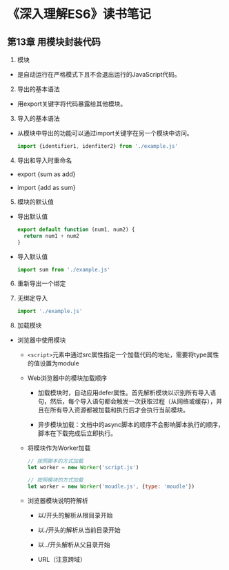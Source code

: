 # 《深入理解ES6》读书笔记 #


## 第13章  用模块封装代码 #
1. 模块
  - 是自动运行在严格模式下且不会退出运行的JavaScript代码。

2. 导出的基本语法
  - 用export关键字将代码暴露给其他模块。

3. 导入的基本语法
  - 从模块中导出的功能可以通过import关键字在另一个模块中访问。
    ``` javascript
    import {identifier1, idenfiter2} from './example.js'
    ```

4. 导出和导入时重命名
  - export {sum as add}

  - import {add as sum}

5. 模块的默认值
  - 导出默认值
    ```javascript
    export default function (num1, num2) {
      return num1 + num2
    }
    ```

  - 导入默认值
    ```javascript
    import sum from './example.js'
    ```

6. 重新导出一个绑定

7. 无绑定导入
    ```javascript
    import './example.js'
    ```

8. 加载模块
  - 浏览器中使用模块
    - `<script>`元素中通过src属性指定一个加载代码的地址，需要将type属性的值设置为module 

    - Web浏览器中的模块加载顺序
      - 加载模块时，自动应用defer属性。首先解析模块以识别所有导入语句，然后，每个导入语句都会触发一次获取过程（从网络或缓存），并且在所有导入资源都被加载和执行后才会执行当前模块。

      - 异步模块加载：文档中的async脚本的顺序不会影响脚本执行的顺序，脚本在下载完成后立即执行。

    - 将模块作为Worker加载
      ```javascript
      // 按照脚本的方式加载
      let worker = new Worker('script.js')
      
      // 按照模块的方式加载
      let worker = new Worker('moudle.js', {type: 'moudle'})

    - 浏览器模块说明符解析
      - 以/开头的解析从根目录开始
      
      - 以./开头的解析从当前目录开始

      - 以../开头解析从父目录开始

      - URL（注意跨域）
